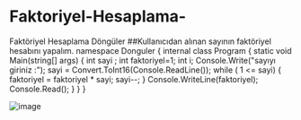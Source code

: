 # Faktoriyel-Hesaplama-
Faktöriyel Hesaplama Döngüler
##Kullanıcıdan alınan sayının faktöriyel hesabını yapalım.
namespace Donguler
{
    internal class Program
    {
        static void Main(string[] args)
        {
            int sayi  ;
          int  faktoriyel=1;
            int i;
            Console.Write("sayıyı giriniz :");
            sayi = Convert.ToInt16(Console.ReadLine());
            while (  1 <= sayi)
            {
                faktoriyel = faktoriyel * sayi;
                sayi--;
            }
            Console.WriteLine(faktoriyel);
            Console.Read();
        }
    }
}

![image](https://user-images.githubusercontent.com/98685489/190898013-be94f29a-9aaf-4620-967f-0e39b4bdd871.png)
